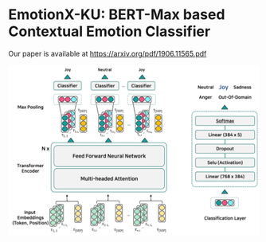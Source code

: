 # EmotionX-KU: BERT-Max based Contextual Emotion Classifier

Our paper is available at https://arxiv.org/pdf/1906.11565.pdf

![model_overview](./img/model_overview.png)

